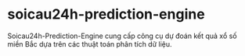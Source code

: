 # soicau24h-prediction-engine
Soicau24h-Prediction-Engine cung cấp công cụ dự đoán kết quả xổ số miền Bắc dựa trên các thuật toán phân tích dữ liệu.
